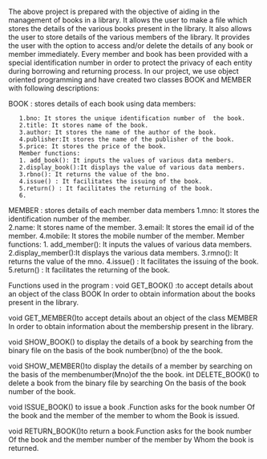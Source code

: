 The above project is prepared with the objective of aiding in the management of books in a library.
It allows the user to make a file which stores the details of the various books present in the library. 
It also allows the user to store details of the various members of the library.
It provides the user with the option to access and/or delete the details of any book or member immediately. 
Every member and book has been provided with a special identification number in order to protect the privacy of each entity during borrowing and returning process.
In our project, we use object oriented programming and have created two classes BOOK and MEMBER with following descriptions:

BOOK : stores details of each book using data members:

       1.bno: It stores the unique identification number of  the book.
       2.title: It stores name of the book.
       3.author: It stores the name of the author of the book.
       4.publisher:It stores the name of the publisher of the book.
       5.price: It stores the price of the book.
       Member functions:
       1. add_book(): It inputs the values of various data members.
       2.display_book():It displays the value of various data members.
       3.rbno(): It returns the value of the bno.
       4.issue() : It facilitates the issuing of the book.
       5.return() : It facilitates the returning of the book.
       6.
MEMBER : stores details of each member 
         data members
       1.mno: It stores the identification number of the member.                
       2.name: It stores name of the member.
       3.email: It stores the email id of the member.
       4.mobile: It stores the mobile number of the member.
       Member functions:
       1. add_member(): It inputs the values of various data members.
       2.display_member():It displays the various data members.
       3.rmno(): It returns the value of the mno.
       4.issue() : It facilitates the issuing of the book.
       5.return() : It facilitates the returning of the book.                       

Functions used in the program :
void GET_BOOK() :to accept details about an object of the class BOOK
In order to obtain information about the books present in the  library.

void GET_MEMBER()to accept details about an object of the class MEMBER
In order to obtain information about the membership present in the  library.

void SHOW_BOOK() to display the details of a book by searching from
the binary file on the basis of the book number(bno)          of the the book.

void SHOW_MEMBER()to display the details of a member by searching on                
                  the basis of the membenumber(Mno)of the the book.
int DELETE_BOOK() to delete a book from the binary file by searching 
                  On the basis of the book number of the book.

void ISSUE_BOOK() to issue a book .Function asks for the book number 
                  Of the book and the member of the member to whom the 
                  Book is issued.

void RETURN_BOOK()to return  a book.Function asks for the book number 
                  Of the book and the member number of the member by 
                  Whom the book is returned. 
